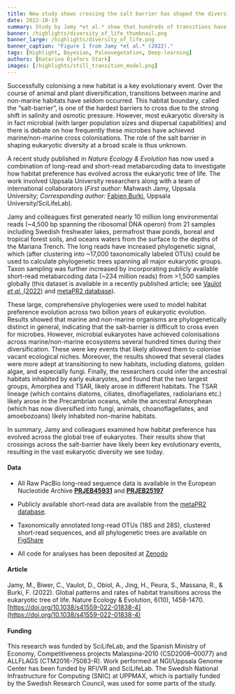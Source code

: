 ```yaml
---
title: New study shows crossing the salt barrier has shaped the diversity of life
date: 2022-10-19
summary: Study by Jamy *et al.* show that hundreds of transitions have occurred between marine and non-marine habitats over the course of two billion years of eukaryotic evolution. Code and data are shared openly.
banner: /highlights/diversity_of_life_thumbnail.png
banner_large: /highlights/diversity_of_life.png
banner_caption: "Figure 1 from Jamy *et al.* (2022)."
tags: [Highlight, Bayesian, Paleovegetation, Deep-learning]
authors: [Katarina Öjefors Stark]
images: [/highlights/still_transition_model.png]
---
```


Successfully colonising a new habitat is a key evolutionary event. Over the course of animal and plant diversification, transitions between marine and non-marine habitats have seldom occurred. This habitat boundary, called the “salt-barrier”, is one of the hardest barriers to cross due to the strong shift in salinity and osmotic pressure. However, most eukaryotic diversity is in fact microbial (with larger population sizes and dispersal capabilities) and there is debate on how frequently these microbes have achieved marine/non-marine cross colonisations. The role of the salt barrier in shaping eukaryotic diversity at a broad scale is thus unknown.

A recent study published in *Nature Ecology & Evolution* has now used a combination of long-read and short-read metabarcoding data to investigate how habitat preference has evolved across the eukaryotic tree of life. The work involved Uppsala University researchers along with a team of international collaborators (*First author:* Mahwash Jamy, Uppsala University; *Corresponding author:* [Fabien Burki,](https://www.scilifelab.se/researchers/fabien-burki/) Uppsala University/SciLifeLab).

Jamy and colleagues first generated nearly 10 million long environmental reads (~4,500 bp spanning the ribosomal DNA operon) from 21 samples including Swedish freshwater lakes, permafrost thaw ponds, boreal and tropical forest soils, and oceans waters from the surface to the depths of the Mariana Trench. The long reads have increased phylogenetic signal, which (after clustering into ~17,000 taxonomically labeled OTUs) could be used to calculate phylogenetic trees spanning all major eukaryotic groups. Taxon sampling was further increased by incorporating publicly available short-read metabarcoding data (~234 million reads) from >1,500 samples globally (this dataset is available in a recently published article; see [Vaulot *et al.* (2022)](https://doi.org/10.1111/1755-0998.13674) and [metaPR2 database](https://shiny.metapr2.org/metapr2/)).

These large, comprehensive phylogenies were used to model habitat preference evolution across two billion years of eukaryotic evolution. Results showed that marine and non-marine organisms are phylogenetically distinct in general, indicating that the salt-barrier is difficult to cross even for microbes. However, microbial eukaryotes have achieved colonisations across marine/non-marine ecosystems several hundred times during their diversification. These were key events that likely allowed them to colonise vacant ecological niches. Moreover, the results showed that several clades were more adept at transitioning to new habitats, including diatoms, golden algae, and especially fungi. Finally, the researchers could infer the ancestral habitats inhabited by early eukaryotes, and found that the two largest groups, Amorphea and TSAR, likely arose in different habitats. The TSAR lineage (which contains diatoms, ciliates, dinoflagellates, radiolarians etc.) likely arose in the Precambrian oceans, while the ancestral Amorphean (which has now diversified into fungi, animals, choanoflagellates, and amoebozoans) likely inhabited non-marine habitats.

In summary, Jamy and colleagues examined how habitat preference has evolved across the global tree of eukaryotes. Their results show that crossings across the salt-barrier have likely been key evolutionary events, resulting in the vast eukaryotic diversity we see today.

#### Data

* All Raw PacBio long-read sequence data is available in the European Nucleotide Archive [**PRJEB45931**](https://www.ebi.ac.uk/ena/browser/view/PRJEB45931?show=reads) and [**PRJEB25197**](https://www.ebi.ac.uk/ena/browser/view/PRJEB25197?show=reads)

* Publicly available short-read data are available from the [metaPR2 database](https://shiny.metapr2.org/metapr2/).

* Taxonomically annotated long-read OTUs (18S and 28S), clustered short-read sequences, and all phylogenetic trees are available on [FigShare](https://doi.org/10.6084/m9.figshare.15164772.v3)

* All code for analyses has been deposited at [Zenodo](https://zenodo.org/record/6656264#.Y0-b9i1yqu4)

#### Article

Jamy, M., Biwer, C., Vaulot, D., Obiol, A., Jing, H., Peura, S., Massana, R., & Burki, F. (2022). Global patterns and rates of habitat transitions across the eukaryotic tree of life. Nature Ecology & Evolution, 6(10), 1458-1470. [https://doi.org/10.1038/s41559-022-01838-4](https://doi.org/10.1038/s41559-022-01838-4)

#### Funding

This research was funded by SciLifeLab, and the Spanish Ministry of Economy, Competitiveness projects Malaspina-2010 (CSD2008–00077) and ALLFLAGS (CTM2016-75083-R). Work performed at NGI/Uppsala Genome Center has been funded by RFI/VR and SciLifeLab. The Swedish National Infrastructure for Computing (SNIC) at UPPMAX, which is partially funded by the Swedish Research Council, was used for some parts of the study.
